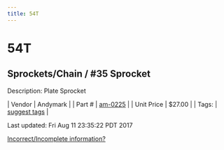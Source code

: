 ```yaml
---
title: 54T
---
```


# 54T
## Sprockets/Chain / #35 Sprocket
Description: 	Plate Sprocket 

| Vendor | Andymark | 
| Part # | [am-0225](http://www.andymark.com/Sprocket-p/am-0225.htm) | 
| Unit Price | $27.00 | 
| Tags: | [suggest tags](https://docs.google.com/forms/d/e/1FAIpQLSeWyY8v3RgOty-MyWmh9U0iivNYN_molChYyS-0U-o-kOAv_g/viewform) | 

Last updated: Fri Aug 11 23:35:22 PDT 2017

 [Incorrect/Incomplete information?](https://docs.google.com/forms/d/e/1FAIpQLSeWyY8v3RgOty-MyWmh9U0iivNYN_molChYyS-0U-o-kOAv_g/viewform)